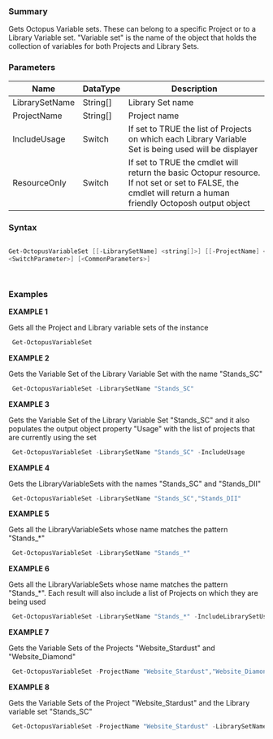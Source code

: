﻿### Summary
Gets Octopus Variable sets. These can belong to a specific Project or to a Library Variable set. "Variable set" is the name of the object that holds the collection of variables for both Projects and Library Sets.
### Parameters
| Name | DataType          | Description |
| ------------- | ----------- | ----------- |
| LibrarySetName | String[] |  Library Set name     |
| ProjectName | String[] |  Project name     |
| IncludeUsage | Switch |  If set to TRUE the list of Projects on which each Library Variable Set is being used will be displayer     |
| ResourceOnly | Switch |  If set to TRUE the cmdlet will return the basic Octopur resource. If not set or set to FALSE, the cmdlet will return a human friendly Octoposh  output object     |

### Syntax
``` powershell

Get-OctopusVariableSet [[-LibrarySetName] <string[]>] [[-ProjectName] <string[]>] [-IncludeUsage <SwitchParameter>] [-ResourceOnly 
<SwitchParameter>] [<CommonParameters>]




``` 

### Examples
**EXAMPLE 1**

Gets all the Project and Library variable sets of the instance

``` powershell 
 Get-OctopusVariableSet
``` 

**EXAMPLE 2**

Gets the Variable Set of the Library Variable Set with the name "Stands_SC"

``` powershell 
 Get-OctopusVariableSet -LibrarySetName "Stands_SC"
``` 

**EXAMPLE 3**

Gets the Variable Set of the Library Variable Set "Stands_SC" and it also populates the output object property "Usage" with the list of projects that are currently using the set

``` powershell 
 Get-OctopusVariableSet -LibrarySetName "Stands_SC" -IncludeUsage
``` 

**EXAMPLE 4**

Gets the LibraryVariableSets with the names "Stands_SC" and "Stands_DII"

``` powershell 
 Get-OctopusVariableSet -LibrarySetName "Stands_SC","Stands_DII"
``` 

**EXAMPLE 5**

Gets all the LibraryVariableSets whose name matches the pattern "Stands_*"

``` powershell 
 Get-OctopusVariableSet -LibrarySetName "Stands_*"
``` 

**EXAMPLE 6**

Gets all the LibraryVariableSets whose name matches the pattern "Stands_*". Each result will also include a list of Projects on which they are being used

``` powershell 
 Get-OctopusVariableSet -LibrarySetName "Stands_*" -IncludeLibrarySetUsage
``` 

**EXAMPLE 7**

Gets the Variable Sets of the Projects "Website_Stardust" and "Website_Diamond"

``` powershell 
 Get-OctopusVariableSet -ProjectName "Website_Stardust","Website_Diamond"
``` 

**EXAMPLE 8**

Gets the Variable Sets of the Project "Website_Stardust" and the Library variable set "Stands_SC"

``` powershell 
 Get-OctopusVariableSet -ProjectName "Website_Stardust" -LibrarySetName "Stands_SC"
``` 

